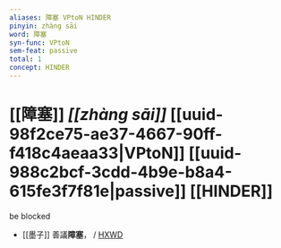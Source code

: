 ```yaml
---
aliases: 障塞 VPtoN HINDER
pinyin: zhàng sāi
word: 障塞
syn-func: VPtoN
sem-feat: passive
total: 1
concept: HINDER 
---
```

# [[障塞]] *[[zhàng sāi]]*  [[uuid-98f2ce75-ae37-4667-90ff-f418c4aeaa33|VPtoN]] [[uuid-988c2bcf-3cdd-4b9e-b8a4-615fe3f7f81e|passive]] [[HINDER]]
be blocked
 - [[墨子]] 善議**障塞**，
                     / [HXWD](https://hxwd.org/textview.html?location=CH1a0938_CHANT_001-3a.18)